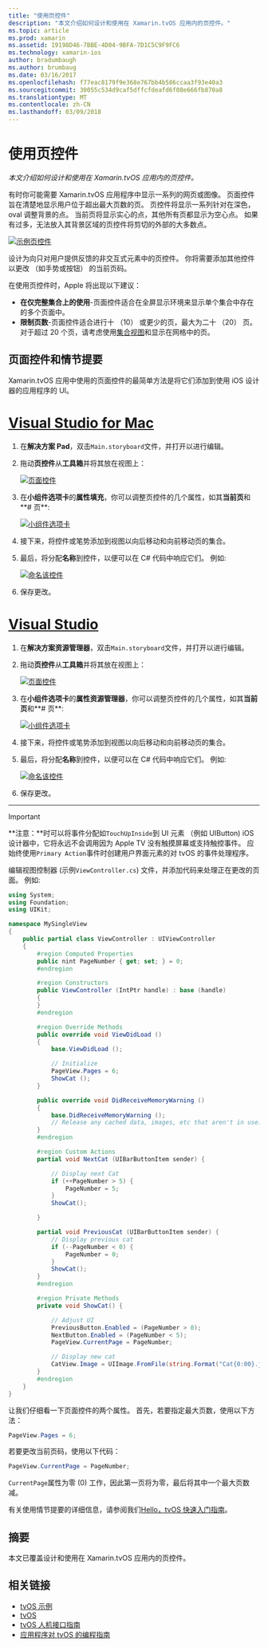 ```yaml
---
title: "使用页控件"
description: "本文介绍如何设计和使用在 Xamarin.tvOS 应用内的页控件。"
ms.topic: article
ms.prod: xamarin
ms.assetid: 19198D46-7BBE-4D04-9BFA-7D1C5C9F9FC6
ms.technology: xamarin-ios
author: bradumbaugh
ms.author: brumbaug
ms.date: 03/16/2017
ms.openlocfilehash: f77eac8179f9e368e767bb4b586ccaa3f93e40a3
ms.sourcegitcommit: 30055c534d9caf5dffcfdeafd6f08e666fb870a8
ms.translationtype: MT
ms.contentlocale: zh-CN
ms.lasthandoff: 03/09/2018
---
```

# <a name="working-with-page-control"></a>使用页控件

_本文介绍如何设计和使用在 Xamarin.tvOS 应用内的页控件。_

有时你可能需要 Xamarin.tvOS 应用程序中显示一系列的网页或图像。 页面控件旨在清楚地显示用户位于超出最大页数的页。 页控件将显示一系列针对在深色，oval 调整背景的点。 当前页将显示实心的点，其他所有页都显示为空心点。 如果有过多，无法放入其背景区域的页控件将剪切的外部的大多数点。

[![](page-controls-images/page01.png "示例页控件")](page-controls-images/page01.png#lightbox)

设计为向只对用户提供反馈的非交互式元素中的页控件。 你将需要添加其他控件以更改 （如手势或按钮） 的当前页码。

在使用页控件时，Apple 将出现以下建议：

- **在仅完整集合上的使用**-页面控件适合在全屏显示环境来显示单个集合中存在的多个页面中。
- **限制页数**-页面控件适合进行十 （10） 或更少的页，最大为二十 （20） 页。 对于超过 20 个页，请考虑使用[集合视图](~/ios/tvos/user-interface/collection-views.md)和显示在网格中的页。

<a name="Page-Controls-and-Storyboards" />

## <a name="page-controls-and-storyboards"></a>页面控件和情节提要

Xamarin.tvOS 应用中使用的页面控件的最简单方法是将它们添加到使用 iOS 设计器的应用程序的 UI。

# <a name="visual-studio-for-mactabvsmac"></a>[Visual Studio for Mac](#tab/vsmac)

    
1. 在**解决方案 Pad**，双击`Main.storyboard`文件，并打开以进行编辑。
1. 拖动**页控件**从**工具箱**并将其放在视图上： 

    [![](page-controls-images/page02.png "页面控件")](page-controls-images/page02.png#lightbox)
1. 在**小组件选项卡**的**属性填充**，你可以调整页控件的几个属性，如其**当前页**和**# 页**: 

    [![](page-controls-images/page03.png "小组件选项卡")](page-controls-images/page03.png#lightbox)
1. 接下来，将控件或笔势添加到视图以向后移动和向前移动页的集合。
1. 最后，将分配**名称**到控件，以便可以在 C# 代码中响应它们。 例如: 

    [![](page-controls-images/page04.png "命名该控件")](page-controls-images/page04.png#lightbox)
1. 保存更改。
    

# <a name="visual-studiotabvswin"></a>[Visual Studio](#tab/vswin)

    
1. 在**解决方案资源管理器**，双击`Main.storyboard`文件，并打开以进行编辑。
1. 拖动**页控件**从**工具箱**并将其放在视图上： 

    [![](page-controls-images/page02-vs.png "页面控件")](page-controls-images/page02-vs.png#lightbox)
1. 在**小组件选项卡**的**属性资源管理器**，你可以调整页控件的几个属性，如其**当前页**和**# 页**: 

    [![](page-controls-images/page03-vs.png "小组件选项卡")](page-controls-images/page03-vs.png#lightbox)
1. 接下来，将控件或笔势添加到视图以向后移动和向前移动页的集合。
1. 最后，将分配**名称**到控件，以便可以在 C# 代码中响应它们。 例如: 

    [![](page-controls-images/page04-vs.png "命名该控件")](page-controls-images/page04-vs.png#lightbox)
1. 保存更改。
    

-----

> [!IMPORTANT]
> **注意：**时可以将事件分配如`TouchUpInside`到 UI 元素 （例如 UIButton) iOS 设计器中，它将永远不会调用因为 Apple TV 没有触摸屏幕或支持触控事件。 应始终使用`Primary Action`事件时创建用户界面元素的对 tvOS 的事件处理程序。




编辑视图控制器 (示例`ViewController.cs`) 文件，并添加代码来处理正在更改的页面。 例如:

```csharp
using System;
using Foundation;
using UIKit;

namespace MySingleView
{
    public partial class ViewController : UIViewController
    {
        #region Computed Properties
        public nint PageNumber { get; set; } = 0;
        #endregion

        #region Constructors
        public ViewController (IntPtr handle) : base (handle)
        {
        }
        #endregion

        #region Override Methods
        public override void ViewDidLoad ()
        {
            base.ViewDidLoad ();

            // Initialize
            PageView.Pages = 6;
            ShowCat ();
        }

        public override void DidReceiveMemoryWarning ()
        {
            base.DidReceiveMemoryWarning ();
            // Release any cached data, images, etc that aren't in use.
        }
        #endregion

        #region Custom Actions
        partial void NextCat (UIBarButtonItem sender) {

            // Display next Cat
            if (++PageNumber > 5) {
                PageNumber = 5;
            }
            ShowCat();

        }

        partial void PreviousCat (UIBarButtonItem sender) {
            // Display previous cat
            if (--PageNumber < 0) {
                PageNumber = 0;
            }
            ShowCat();
        }
        #endregion

        #region Private Methods
        private void ShowCat() {

            // Adjust UI
            PreviousButton.Enabled = (PageNumber > 0);
            NextButton.Enabled = (PageNumber < 5);
            PageView.CurrentPage = PageNumber;

            // Display new cat
            CatView.Image = UIImage.FromFile(string.Format("Cat{0:00}.jpg",PageNumber+1));
        }
        #endregion
    }
}
```

让我们仔细看一下页面控件的两个属性。 首先，若要指定最大页数，使用以下方法：

```csharp
PageView.Pages = 6;
```

若要更改当前页码，使用以下代码：

```csharp
PageView.CurrentPage = PageNumber;
```

`CurrentPage`属性为零 (0) 工作，因此第一页将为零，最后将其中一个最大页数减。

有关使用情节提要的详细信息，请参阅我们[Hello，tvOS 快速入门指南](~/ios/tvos/get-started/hello-tvos.md)。 

<a name="Summary" />

## <a name="summary"></a>摘要

本文已覆盖设计和使用在 Xamarin.tvOS 应用内的页控件。



## <a name="related-links"></a>相关链接

- [tvOS 示例](https://developer.xamarin.com/samples/tvos/all/)
- [tvOS](https://developer.apple.com/tvos/)
- [tvOS 人机接口指南](https://developer.apple.com/tvos/human-interface-guidelines/)
- [应用程序对 tvOS 的编程指南](https://developer.apple.com/library/prerelease/tvos/documentation/General/Conceptual/AppleTV_PG/)
